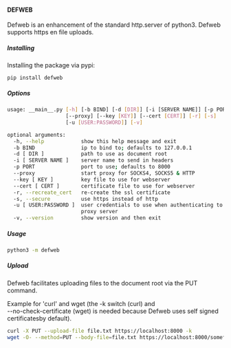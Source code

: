 #### DEFWEB

Defweb is an enhancement of the standard http.server of python3.
Defweb supports https en file uploads.

##### Installing

Installing the package via pypi:

```
pip install defweb
```
##### Options

```bash
usage: __main__.py [-h] [-b BIND] [-d [DIR]] [-i [SERVER NAME]] [-p PORT]
                   [--proxy] [--key [KEY]] [--cert [CERT]] [-r] [-s]
                   [-u [USER:PASSWORD]] [-v]

optional arguments:
  -h, --help            show this help message and exit
  -b BIND               ip to bind to; defaults to 127.0.0.1
  -d [ DIR ]            path to use as document root
  -i [ SERVER NAME ]    server name to send in headers
  -p PORT               port to use; defaults to 8000
  --proxy               start proxy for SOCKS4, SOCKS5 & HTTP
  --key [ KEY ]         key file to use for webserver
  --cert [ CERT ]       certificate file to use for webserver
  -r, --recreate_cert   re-create the ssl certificate
  -s, --secure          use https instead of http
  -u [ USER:PASSWORD ]  user credentials to use when authenticating to the
                        proxy server
  -v, --version         show version and then exit
```
##### Usage

```bash
python3 -m defweb
```

##### Upload

Defweb facilitates uploading files to the document root via the PUT command.

Example for \'curl\' and wget (the -k switch (curl) and  
--no-check-certificate (wget) is needed because Defweb uses self signed
certificatesby default).

```bash
curl -X PUT --upload-file file.txt https://localhost:8000 -k
wget -O- --method=PUT --body-file=file.txt https://localhost:8000/somefile.txt --no-check-certificate 
```
